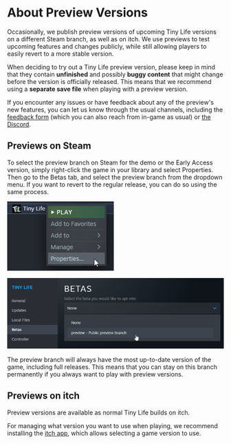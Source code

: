 ﻿# About Preview Versions

Occasionally, we publish preview versions of upcoming Tiny Life versions on a different Steam branch, as well as on itch. We use previews to test upcoming features and changes publicly, while still allowing players to easily revert to a more stable version.

When deciding to try out a Tiny Life preview version, please keep in mind that they contain **unfinished** and possibly **buggy content** that might change before the version is officially released. This means that we recommend using a **separate save file** when playing with a preview version.

If you encounter any issues or have feedback about any of the preview's new features, you can let us know through the usual channels, including the [feedback form](https://tinylifegame.com/feedback) (which you can also reach from in-game as usual) or [the Discord](https://link.tinylifegame.com/discordweb).

## Previews on Steam
To select the preview branch on Steam for the demo or the Early Access version, simply right-click the game in your library and select Properties. Then go to the Betas tab, and select the preview branch from the dropdown menu. If you want to revert to the regular release, you can do so using the same process.

![](../media/previews_steam_1.png)

![](../media/previews_steam_2.png)

The preview branch will always have the most up-to-date version of the game, including full releases. This means that you can stay on this branch permanently if you always want to play with preview versions.

## Previews on itch
Preview versions are available as normal Tiny Life builds on itch.

For managing what version you want to use when playing, we recommend installing the [itch app](https://itch.io/app), which allows selecting a game version to use.
